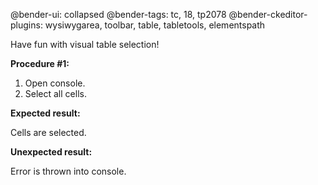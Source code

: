 @bender-ui: collapsed
@bender-tags: tc, 18, tp2078
@bender-ckeditor-plugins: wysiwygarea, toolbar, table, tabletools, elementspath

Have fun with visual table selection!

**Procedure #1:**

1. Open console.
2. Select all cells.

**Expected result:**

Cells are selected.

**Unexpected result:**

Error is thrown into console.
